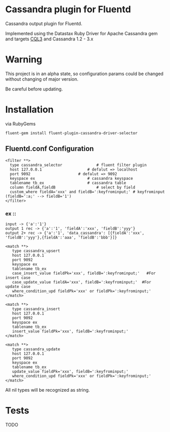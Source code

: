 # Cassandra plugin for Fluentd

Cassandra output plugin for Fluentd.

Implemented using the Datastax Ruby Driver for Apache Cassandra gem and targets [CQL3](https://docs.datastax.com/en/cql/3.3/)
and Cassandra 1.2 - 3.x

# Warning

This project is in an alpha state, so configuration params could be changed without changing of major version.

Be careful before updating.

# Installation

via RubyGems

    fluent-gem install fluent-plugin-cassandra-driver-selector

## Fluentd.conf Configuration
    <filter **>
      type cassandra_selector				# fluent filter plugin
      host 127.0.0.1					# defalut => localhost
      port 9092						# defalut => 9092
      keyspace ex						# cassandra keyspace
      tablename tb_ex					# cassandra table
      column fieldA,fieldB					# select by field
      custom_where fieldA='xxx' and fieldB=':keyfrominput;'	# keyfrominput (fieldB=':a;' --> fieldB='1')
    </filter>
    
### ex ::
    input -> {'a':'1'}
    output 1 rec -> {'a':'1', 'fieldA':'xxx', 'fieldB':'yyy'}
    output 2+ rec -> {'a':'1', 'data_cassandra': [{fieldA':'xxx', 'fieldB':'yyy'},{fieldA':'aaa', 'fieldB':'bbb'}]}
    
    <match **>
       type cassandra_upsert
       host 127.0.0.1
       port 9092
       keyspace ex
       tablename tb_ex
       case_insert_value fieldPk='xxx', fieldB=':keyfrominput;'   #For insert case
       case_update_value fieldA='xxx', fieldB=':keyfrominput;'  #For update case
       where_condition_upd fieldPk='xxx' or fieldPk=':keyfrominput;'
    </match>
    
    <match **>
       type cassandra_insert
       host 127.0.0.1
       port 9092
       keyspace ex
       tablename tb_ex
       insert_value fieldPk='xxx', fieldB=':keyfrominput;'
    </match>
    
    <match **>
       type cassandra_update
       host 127.0.0.1
       port 9092
       keyspace ex
       tablename tb_ex
       update_value fieldPk='xxx', fieldB=':keyfrominput;'
       where_condition_upd fieldPk='xxx' or fieldPk=':keyfrominput;'
    </match>
All nil types will be recognized as string.
    
# Tests

TODO
